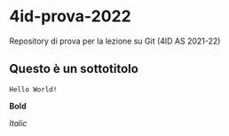 # 4id-prova-2022
Repository di prova per la lezione su Git (4ID AS 2021-22)

## Questo è un sottotitolo

``Hello World!``

**Bold**

*Italic*
